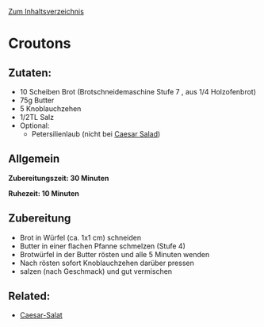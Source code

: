 [Zum Inhaltsverzeichnis](../README.md)

# Croutons

## Zutaten:

- 10 Scheiben Brot (Brotschneidemaschine Stufe 7 , aus 1/4 Holzofenbrot)
- 75g Butter
- 5 Knoblauchzehen
- 1/2TL Salz
- Optional:
  - Petersilienlaub (nicht bei [Caesar Salad](../hearty/caesar-salat.md))

## Allgemein

**Zubereitungszeit: 30 Minuten**

**Ruhezeit: 10 Minuten**

## Zubereitung

- Brot in Würfel (ca. 1x1 cm) schneiden
- Butter in einer flachen Pfanne schmelzen (Stufe 4)
- Brotwürfel in der Butter rösten und alle 5 Minuten wenden
- Nach rösten sofort Knoblauchzehen darüber pressen
- salzen (nach Geschmack) und gut vermischen

## Related:

- [Caesar-Salat](../hearty/caesar-salat.md)


